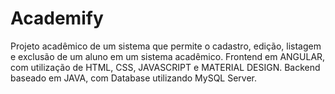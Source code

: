 # Academify
Projeto acadêmico de um sistema que permite o cadastro, edição, listagem e exclusão de um aluno em um sistema acadêmico. Frontend em ANGULAR, com utilização de HTML, CSS, JAVASCRIPT e MATERIAL DESIGN. Backend baseado em JAVA, com Database utilizando MySQL Server.
